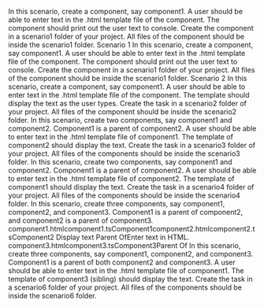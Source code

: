 In this scenario, create a component, say component1. A user should be able to enter text in the .html template file of the component. The component should print out the user text to console. Create the component in a scenario1 folder of your project. All files of the component should be inside the scenario1 folder.
Scenario 1 In this scenario, create a component, say component1. A user should be able to enter text in the .html template file of the component. The component should print out the user text to console. Create the component in a scenario1 folder of your project. All files of the component should be inside the scenario1 folder. Scenario 2 In this scenario, create a component, say component1. A user should be able to enter text in the .html template file of the component. The template should display the text as the user types. Create the task in a scenario2 folder of your project. All files of the component should be inside the scenario2 folder. 
In this scenario, create two components, say component1 and component2.  Component1 is a parent of component2.  A user should be able to enter text in the .html template file of component1. The template of component2 should display the text. Create the task in a scenario3 folder of your project. All files of the components should be inside the scenario3 folder. 
In this scenario, create two components, say component1 and component2.  Component1 is a parent of component2.  A user should be able to enter text in the .html template file of component2. The template of component1 should display the text. Create the task in a scenario4 folder of your project. All files of the components should be inside the scenario4 folder. 
In this scenario, create three components, say component1, component2, and component3.  Component1 is a parent of component2, and component2 is a parent of component3.  component1.htmlcomponent1.tsComponent1component2.htmlcomponent2.tsComponent2 Display text Parent OfEnter text in HTML. component3.htmlcomponent3.tsComponent3Parent Of
In this scenario, create three components, say component1, component2, and component3.  Component1 is a parent of both component2 and component3.  A user should be able to enter text in the .html template file of component1. The template of component3 (sibling) should display the text. Create the task in a scenario6 folder of your project. All files of the components should be inside the scenario6 folder. 